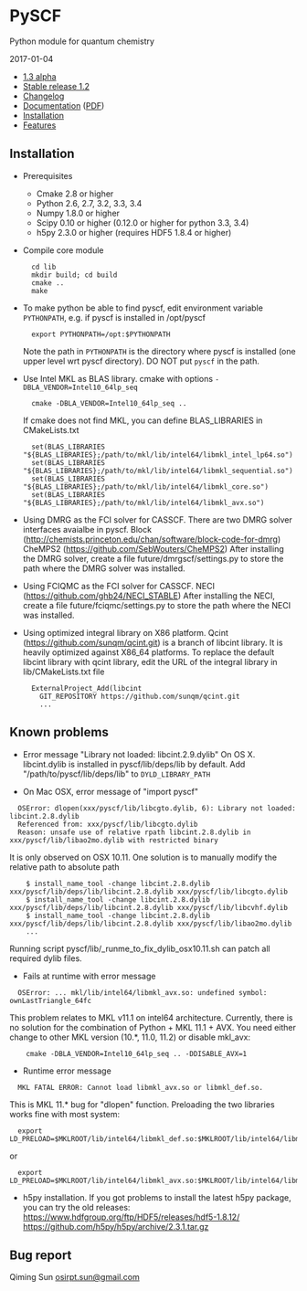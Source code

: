 PySCF
=====

Python module for quantum chemistry

2017-01-04

* [1.3 alpha](https://github.com/sunqm/pyscf/tree/dev)
* [Stable release 1.2](https://github.com/sunqm/pyscf/tree/1.2)
* [Changelog](../master/CHANGELOG)
* [Documentation](http://www.pyscf.org) ([PDF](http://www.sunqm.net/pyscf/files/pdf/PySCF-1.1.pdf))
* [Installation](#installation)
* [Features](../master/FEATURES)


Installation
------------

* Prerequisites
    - Cmake 2.8 or higher
    - Python 2.6, 2.7, 3.2, 3.3, 3.4
    - Numpy 1.8.0 or higher
    - Scipy 0.10 or higher (0.12.0 or higher for python 3.3, 3.4)
    - h5py 2.3.0 or higher (requires HDF5 1.8.4 or higher)

* Compile core module

        cd lib
        mkdir build; cd build
        cmake ..
        make

* To make python be able to find pyscf, edit environment variable
  `PYTHONPATH`, e.g.  if pyscf is installed in /opt/pyscf

        export PYTHONPATH=/opt:$PYTHONPATH

  Note the path in `PYTHONPATH` is the directory where pyscf is installed
  (one upper level wrt pyscf directory). DO NOT put `pyscf` in the path.

* Use Intel MKL as BLAS library.  cmake with options
  `-DBLA_VENDOR=Intel10_64lp_seq`

        cmake -DBLA_VENDOR=Intel10_64lp_seq ..

  If cmake does not find MKL, you can define BLAS_LIBRARIES in CMakeLists.txt

        set(BLAS_LIBRARIES "${BLAS_LIBRARIES};/path/to/mkl/lib/intel64/libmkl_intel_lp64.so")
        set(BLAS_LIBRARIES "${BLAS_LIBRARIES};/path/to/mkl/lib/intel64/libmkl_sequential.so")
        set(BLAS_LIBRARIES "${BLAS_LIBRARIES};/path/to/mkl/lib/intel64/libmkl_core.so")
        set(BLAS_LIBRARIES "${BLAS_LIBRARIES};/path/to/mkl/lib/intel64/libmkl_avx.so")

* Using DMRG as the FCI solver for CASSCF.  There are two DMRG solver
  interfaces avaialbe in pyscf.
      Block (http://chemists.princeton.edu/chan/software/block-code-for-dmrg)
      CheMPS2 (https://github.com/SebWouters/CheMPS2)
  After installing the DMRG solver, create a file future/dmrgscf/settings.py
  to store the path where the DMRG solver was installed.

* Using FCIQMC as the FCI solver for CASSCF.
      NECI (https://github.com/ghb24/NECI_STABLE)
  After installing the NECI, create a file future/fciqmc/settings.py
  to store the path where the NECI was installed.

* Using optimized integral library on X86 platform.  Qcint
  (https://github.com/sunqm/qcint.git) is a branch of libcint library.
  It is heavily optimized against X86_64 platforms.  To replace the
  default libcint library with qcint library, edit the URL of the
  integral library in lib/CMakeLists.txt file

        ExternalProject_Add(libcint
          GIT_REPOSITORY https://github.com/sunqm/qcint.git
          ...



Known problems
--------------

* Error message "Library not loaded: libcint.2.9.dylib" On OS X.
  libcint.dylib is installed in  pyscf/lib/deps/lib  by default.  Add
  "/path/to/pyscf/lib/deps/lib"  to  `DYLD_LIBRARY_PATH`

* On Mac OSX, error message of "import pyscf"
```
  OSError: dlopen(xxx/pyscf/lib/libcgto.dylib, 6): Library not loaded: libcint.2.8.dylib
  Referenced from: xxx/pyscf/lib/libcgto.dylib
  Reason: unsafe use of relative rpath libcint.2.8.dylib in xxx/pyscf/lib/libao2mo.dylib with restricted binary
```

  It is only observed on OSX 10.11.  One solution is to manually modify the relative path to absolute path

        $ install_name_tool -change libcint.2.8.dylib xxx/pyscf/lib/deps/lib/libcint.2.8.dylib xxx/pyscf/lib/libcgto.dylib
        $ install_name_tool -change libcint.2.8.dylib xxx/pyscf/lib/deps/lib/libcint.2.8.dylib xxx/pyscf/lib/libcvhf.dylib
        $ install_name_tool -change libcint.2.8.dylib xxx/pyscf/lib/deps/lib/libcint.2.8.dylib xxx/pyscf/lib/libao2mo.dylib
        ...

  Running script pyscf/lib/_runme_to_fix_dylib_osx10.11.sh  can patch
  all required dylib files.


* Fails at runtime with error message
```
  OSError: ... mkl/lib/intel64/libmkl_avx.so: undefined symbol: ownLastTriangle_64fc
```

  This problem relates to MKL v11.1 on intel64 architecture.  Currently,
  there is no solution for the combination of Python + MKL 11.1 + AVX.
  You need either change to other MKL version (10.*, 11.0, 11.2) or
  disable mkl_avx:

        cmake -DBLA_VENDOR=Intel10_64lp_seq .. -DDISABLE_AVX=1


* Runtime error message
```
  MKL FATAL ERROR: Cannot load libmkl_avx.so or libmkl_def.so.
```
  This is MKL 11.* bug for "dlopen" function.  Preloading the two libraries
  works fine with most system:

```
  export LD_PRELOAD=$MKLROOT/lib/intel64/libmkl_def.so:$MKLROOT/lib/intel64/libmkl_core.so
```

  or 

```
  export LD_PRELOAD=$MKLROOT/lib/intel64/libmkl_avx.so:$MKLROOT/lib/intel64/libmkl_core.so:$MKLROOT/lib/intel64/libmkl_sequential.so
```


* h5py installation.
  If you got problems to install the latest h5py package,  you can try
  the old releases:
  https://www.hdfgroup.org/ftp/HDF5/releases/hdf5-1.8.12/
  https://github.com/h5py/h5py/archive/2.3.1.tar.gz



Bug report
----------
Qiming Sun <osirpt.sun@gmail.com>

